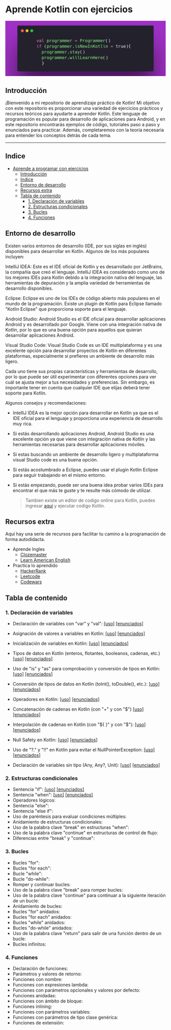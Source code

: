 # Aprende Kotlin con ejercicios

![banner](/bannerr.png)

## Introducción

¡Bienvenido a mi repositorio de aprendizaje práctico de Kotlin! Mi objetivo con este repositorio es proporcionar una variedad de ejercicios prácticos y recursos teóricos para ayudarte a aprender Kotlin. Este lenguaje de programación es popular para desarrollo de aplicaciones para Android, y en este repositorio encontrarás ejemplos de código, tutoriales paso a paso y enunciados para practicar. Además, completaremos con la teoría necesaria para entender los conceptos detrás de cada tema. 

  ----

## Indice

- [Aprende a programar con ejercicios](#aprende-a-programar-con-ejercicios)
  - [Introducción](#introducción)
  - [Indice](#indice)
  - [Entorno de desarrollo](#entorno-de-desarrollo)
  - [Recursos extra](#recursos-extra)
  - [Tabla de contenido](#tabla-de-contenido)
    - [1. Declaración de variables](#1-declaración-de-variables)
    - [2. Estructuras condicionales](#2-estructuras-condicionales)
    - [3. Bucles](#3-bucles)
    - [4. Funciones](#4-funciones)

## Entorno de desarrollo

Existen varios entornos de desarrollo (IDE, por sus siglas en inglés) disponibles para desarrollar en Kotlin. Algunos de los más populares incluyen:

IntelliJ IDEA: Este es el IDE oficial de Kotlin y es desarrollado por JetBrains, la compañía que creó el lenguaje. IntelliJ IDEA es considerado como uno de los mejores IDEs para Kotlin debido a la integración nativa del lenguaje, las herramientas de depuración y la amplia variedad de herramientas de desarrollo disponibles.

Eclipse: Eclipse es uno de los IDEs de código abierto más populares en el mundo de la programación. Existe un plugin de Kotlin para Eclipse llamado "Kotlin Eclipse" que proporciona soporte para el lenguaje.

Android Studio: Android Studio es el IDE oficial para desarrollar aplicaciones Android y es desarrollado por Google. Viene con una integración nativa de Kotlin, por lo que es una buena opción para aquellos que quieran desarrollar aplicaciones Android.

Visual Studio Code: Visual Studio Code es un IDE multiplataforma y es una excelente opción para desarrollar proyectos de Kotlin en diferentes plataformas, especialmente si prefieres un ambiente de desarrollo más ligero.

Cada uno tiene sus propias características y herramientas de desarrollo, por lo que puede ser útil experimentar con diferentes opciones para ver cuál se ajusta mejor a tus necesidades y preferencias. Sin embargo, es importante tener en cuenta que cualquier IDE que elijas deberá tener soporte para Kotlin.

Algunos consejos y recomendaciones:

  * IntelliJ IDEA es la mejor opción para desarrollar en Kotlin ya que es el IDE oficial para el lenguaje y proporciona una experiencia de desarrollo muy rica.

  * Si estás desarrollando aplicaciones Android, Android Studio es una excelente opción ya que viene con integración nativa de Kotlin y las herramientas necesarias para desarrollar aplicaciones móviles.

  * Si estas buscando un ambiente de desarrollo ligero y multiplataforma visual Studio code es una buena opción.

  * Si estás acostumbrado a Eclipse, puedes usar el plugin Kotlin Eclipse para seguir trabajando en el mismo entorno.

  * Si estás empezando, puede ser una buena idea probar varios IDEs para encontrar el que más te guste y te resulte más cómodo de utilizar.

    > Tambien existe un editor de codigo online para Kotlin, puedes ingresar 
    [aquí](https://play.kotlinlang.org/) y ejecutar codigo Kotlin.

## Recursos extra

Aquí hay una serie de recursos para facilitar tu camino a la programación de forma autodidacta.

* Aprende Ingles
  * [Clozemaster](https://www.clozemaster.com/)
  * [Learn American English](https://www.learnamericanenglishonline.com/)
* Practica lo aprendido
  * [HackerRank](https://hackerrank.com/)
  * [Leetcode](https://leetcode.com/)
  * [Codewars](https://www.codewars.com/)

## Tabla de contenido

### 1. Declaración de variables


* Declaración de variables con "var" y "val":  [[uso]](/1.%20declaracion%20de%20variables/variables%20var%20y%20val.md) 
[[enunciados]](/1.%20declaracion%20de%20variables/enunciados/declaracion%20de%20variables.md)

* Asignación de valores a variables en Kotlin: [[uso]](/1.%20declaracion%20de%20variables/asignacion%20de%20variables.md) [[enunciados]](/1.%20declaracion%20de%20variables/enunciados/asignacion%20de%20variables.md)

* Inicialización de variables en Kotlin: [[uso]](/1.%20declaracion%20de%20variables/inicializacion%20de%20variables.md) [[enunciados]](/1.%20declaracion%20de%20variables/enunciados/inicializacion%20de%20variables.md)

* Tipos de datos en Kotlin (enteros, flotantes, booleanos, cadenas, etc.)[[uso]](/1.%20declaracion%20de%20variables/tipos%20de%20datos.md) [[enunciados]](/1.%20declaracion%20de%20variables/enunciados/tipos%20de%20datos.md)

* Uso de "is" y "as" para comprobación y conversión de tipos en Kotlin: [[uso]](/1.%20declaracion%20de%20variables/uso%20de%20is%20y%20as.md) [[enunciados]](/1.%20declaracion%20de%20variables/enunciados/uso%20de%20is%20y%20as.md)

* Conversión de tipos de datos en Kotlin (toInt(), toDouble(), etc.): [[uso]](/1.%20declaracion%20de%20variables/conversion%20de%20tipos%20de%20datos.md) [[enunciados]](/1.%20declaracion%20de%20variables/enunciados/conversion%20de%20tipos%20de%20datos.md)

* Operadores en Kotlin: [[uso]](/1.%20declaracion%20de%20variables/operadores.md) [[enunciados]](/1.%20declaracion%20de%20variables/enunciados/operadores.md)

* Concatenación de cadenas en Kotlin (con "+" y con "$") [[uso]](/1.%20declaracion%20de%20variables/concatenacion%20de%20cadenas.md) [[enunciados]](/1.%20declaracion%20de%20variables/enunciados/concatenacion%20de%20cadenas.md)

* Interpolación de cadenas en Kotlin (con "\${ }" y con "$"): [[uso]](/1.%20declaracion%20de%20variables/interpolacion%20de%20cadenas.md) [[enunciados]](/1.%20declaracion%20de%20variables/enunciados/interpolacion%20de%20cadenas.md)

* Null Safety en Kotlin: [[uso]](/1.%20declaracion%20de%20variables/null%20safety.md) [[enunciados]](/1.%20declaracion%20de%20variables/enunciados/null%20safety.md)

* Uso de "?." y "!!" en Kotlin para evitar el NullPointerException: [[uso]](/1.%20declaracion%20de%20variables/evitar%20el%20NullPointerException.md) [[enunciados]](/1.%20declaracion%20de%20variables/enunciados/evitar%20el%20NullPointerException.md)

* Declaración de variables sin tipo (Any, Any?, Unit): [[uso]](/1.%20declaracion%20de%20variables/declaracion%20de%20variables%20sin%20tipo.md) [[enunciados]](/1.%20declaracion%20de%20variables/enunciados/declaracion%20de%20variables%20sin%20tipo.md)

### 2. Estructuras condicionales

* Sentencia "if": [[uso]](/2.%20estructuras%20condicionales/sentencia%20if.md) [[enunciados]](/2.%20estructuras%20condicionales/enunciados/sentencia%20if.md)
* Sentencia "when": [[uso]](/2.%20estructuras%20condicionales/sentencia%20when.md) [[enunciados]](/2.%20estructuras%20condicionales/enunciados/sentencia%20when.md)
* Operadores lógicos:
* Sentencia "else":
* Sentencia "else if":
* Uso de paréntesis para evaluar condiciones múltiples:
* Anidamiento de estructuras condicionales:
* Uso de la palabra clave "break" en estructuras "when":
* Uso de la palabra clave "continue" en estructuras de control de flujo:
* Diferencias entre "break" y "continue":

### 3. Bucles

* Bucles "for":
* Bucles "for each":
* Bucle "while":
* Bucle "do-while":
* Romper y continuar bucles:
* Uso de la palabra clave "break" para romper bucles:
* Uso de la palabra clave "continue" para continuar a la siguiente iteración de un bucle:
* Anidamiento de bucles:
* Bucles "for" anidados:
* Bucles "for each" anidados:
* Bucles "while" anidados:
* Bucles "do-while" anidados:
* Uso de la palabra clave "return" para salir de una función dentro de un bucle:
* Bucles infinitos:


### 4. Funciones

* Declaración de funciones:
* Parámetros y valores de retorno:
* Funciones con nombre:
* Funciones con expresiones lambda:
* Funciones con parámetros opcionales y valores por defecto:
* Funciones anidadas:
* Funciones con ámbito de bloque:
* Funciones inlining:
* Funciones con parámetros variables:
* Funciones con parámetros de tipo clase genérica:
* Funciones de extensión: